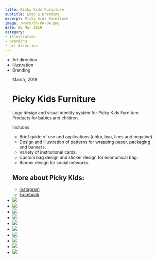 ```yaml
---
title: Picky Kids Furniture
subtitle: Logo & Branding
excerpt: Picky Kids Furniture
image: /work/th-PK-04.png
date: 05 Mar 2019
category: 
- illustration
- branding
- art direction
---
```


<ul class="tags">
    <li>Art direction</li>
    <li>Illustration</li>
    <li>Branding</li>
</ul>
<ul class="gallery masonry">
    <div class="content">
        <p class="content-date">March, 2019</p>
        <h1>Picky Kids Furniture</h1>
        <p>Logo design and visual identity system for Picky Kids Furniture. Products for babies and children.</p>
        <p>Includes:</p>
        <ul class="ul-list">
            <li>Brief guide of use and applications (color, byn, lines and negative)</li>
             <li>Design and illustration of patterns for wrapping paper, packaging and banners.</li>
              <li>Variety of institutional cards.</li>
              <li>Custom bag design and sticker design for economical bag.</li>
              <li>Banner design for social networks.</li>
        </ul>
        <h2>More about Picky Kids:</h2>
        <ul class="music-list">
            <li><a target="_blank" rel="noreferrer" href="https://www.instagram.com/pickykids_furniture/" class="heart">Instagram</a></li>
            <li><a target="_blank" rel="noreferrer" href="https://www.facebook.com/pickykids/" class="heart">Facebook</a></li>
        </ul>
    </div>
    <li><img src="/work/PK-00.jpg"></li>
    <li><img src="/work/Pk-01.jpg"></li>
    <li><img src="/work/Pk-02.png"></li>
    <li><img src="/work/PK-03.png"></li>
    <li><img src="/work/PK-06.png"></li>
    <li><img src="/work/PK-04.jpg"></li>
    <li><img src="/work/PK-05.png"></li>
    <li><img src="/work/PK-07.png"></li>
    <li><img src="/work/PK-08.png"></li>
    <li><img src="/work/PK-09.png"></li>
</ul>